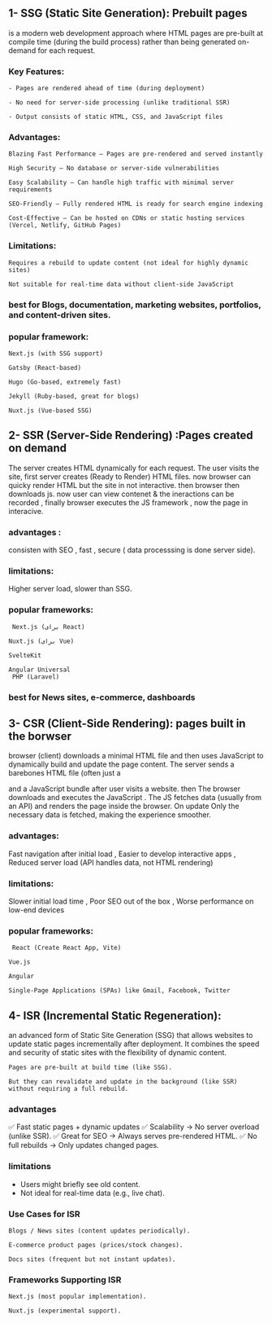 ## 1- SSG (Static Site Generation): Prebuilt pages
 is a modern web development approach where HTML pages are pre-built at compile time (during the build process) rather than being generated on-demand for each request.

### Key Features:

    - Pages are rendered ahead of time (during deployment)

    - No need for server-side processing (unlike traditional SSR)

    - Output consists of static HTML, CSS, and JavaScript files
### Advantages:

    Blazing Fast Performance – Pages are pre-rendered and served instantly

    High Security – No database or server-side vulnerabilities

    Easy Scalability – Can handle high traffic with minimal server requirements

    SEO-Friendly – Fully rendered HTML is ready for search engine indexing

    Cost-Effective – Can be hosted on CDNs or static hosting services (Vercel, Netlify, GitHub Pages)
### Limitations:

    Requires a rebuild to update content (not ideal for highly dynamic sites)

    Not suitable for real-time data without client-side JavaScript
 ### best for  Blogs, documentation, marketing websites, portfolios, and content-driven sites.
### popular framework:
    Next.js (with SSG support)

    Gatsby (React-based)

    Hugo (Go-based, extremely fast)

    Jekyll (Ruby-based, great for blogs)

    Nuxt.js (Vue-based SSG)
## 2- SSR (Server-Side Rendering) :Pages created on demand
The server creates HTML dynamically for each request.
The user visits the site, first server creates (Ready to Render) HTML files. now browser can quicky render HTML but the site in not interactive. then browser then downloads js. now user can view contenet & the ineractions can be recorded , finally browser executes the JS framework , now the page in interacive.

### advantages :
consisten with SEO , fast , secure ( data processsing is done server side).
### limitations:
 Higher server load, slower than SSG.

 ### popular frameworks:
     Next.js (برای React)

    Nuxt.js (برای Vue)

    SvelteKit

    Angular Universal
     PHP (Laravel)
  ### best for  News sites, e-commerce, dashboards
## 3- CSR (Client-Side Rendering): pages built in the borwser
 browser (client) downloads a minimal HTML file and then uses JavaScript to dynamically build and update the page content.
The server sends a barebones HTML file (often just a <div id="root"> and a JavaScript bundle after user visits a website.
then The browser downloads and executes the JavaScript . The JS fetches data (usually from an API) and renders the page inside the browser. On update Only the necessary data is fetched, making the experience smoother.

### advantages:
 Fast navigation after initial load , Easier to develop interactive apps ,  Reduced server load (API handles data, not HTML rendering)
### limitations:
 Slower initial load time ,  Poor SEO out of the box  , Worse performance on low-end devices 
 ### popular frameworks:
     React (Create React App, Vite)

    Vue.js

    Angular

    Single-Page Applications (SPAs) like Gmail, Facebook, Twitter
## 4-  ISR (Incremental Static Regeneration):
an advanced form of Static Site Generation (SSG) that allows websites to update static pages incrementally after deployment. It combines the speed and security of static sites with the flexibility of dynamic content.

    Pages are pre-built at build time (like SSG).

    But they can revalidate and update in the background (like SSR) without requiring a full rebuild.

### advantages
✅ Fast static pages + dynamic updates
✅  Scalability → No server overload (unlike SSR).
✅ Great for SEO → Always serves pre-rendered HTML.
✅ No full rebuilds → Only updates changed pages.
### limitations
- Users might briefly see old content.
- Not ideal for real-time data (e.g., live chat).
### Use Cases for ISR

    Blogs / News sites (content updates periodically).

    E-commerce product pages (prices/stock changes).

    Docs sites (frequent but not instant updates).

### Frameworks Supporting ISR

    Next.js (most popular implementation).

    Nuxt.js (experimental support).
